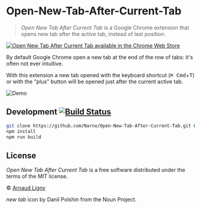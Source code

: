 # Open-New-Tab-After-Current-Tab

> _Open New Tab After Current Tab_ is a Google Chrome extension that opens new tab after the active tab, instead of last position.

[![Open New Tab After Current Tab available in the Chrome Web Store](https://developer.chrome.com/webstore/images/ChromeWebStore_BadgeWBorder_v2_206x58.png)](https://chrome.google.com/webstore/detail/open-new-tab-after-curren/mmcgnaachjapbbchcpjihhgjhpfcnoan)

By default Google Chrome open a new tab at the end of the row of tabs: it's often not ever intuitive.

With this extension a new tab opened with the keyboard shortcut (<kbd>⌘ Cmd</kbd>+<kbd>T</kbd>) or with the "plus" button will be opened just after the current active tab.

![Demo](/docs/Open-New-Tab-After-Current-Tab.gif)

## Development [![Build Status](https://travis-ci.com/Narno/Open-New-Tab-After-Current-Tab.svg?branch=master)](https://travis-ci.com/Narno/Open-New-Tab-After-Current-Tab)

```bash
git clone https://github.com/Narno/Open-New-Tab-After-Current-Tab.git && cd Open-New-Tab-After-Current-Tab
npm install
npm run build
```

## License

_Open New Tab After Current Tab_ is a free software distributed under the terms of the MIT license.

© [Arnaud Ligny](https://arnaudligny.fr)

_new tab_ icon by Danil Polshin from the Noun Project.
